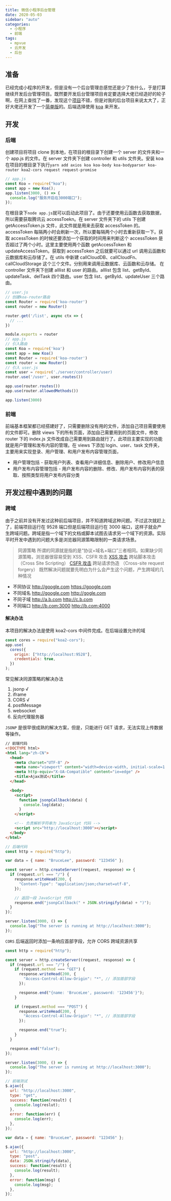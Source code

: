 ```yaml
---
title: 微信小程序后台管理
date: 2020-05-03
sidebar: "auto"
categories:
  - 小程序
  - 前端
tags:
  - mpvue
  - 云开发
  - 后台
---
```


## 准备

已经完成小程序的开发，但是没有一个后台管理总感觉还是少了些什么，于是打算继续开发后台管理项目。既然要开发后台管理项目肯定要选择大佬已经造好的轮子啊，在网上查找了一番，发现这个[项目](https://github.com/PanJiaChen/vue-element-admin)不错，但是对我的后台项目来说太大了，正好大佬还开发了一个[简单版](https://github.com/PanJiaChen/vue-admin-template)的。后端选择使用 [koa](https://koa.bootcss.com/) 来开发。

<!-- more -->

## 开发

### 后端

创建项目将项目 clone 到本地，在项目的根目录下创建一个 server 的文件夹和一个 app.js 的文件。在 server 文件夹下创建 controller 和 utils 文件夹。安装 koa 在项目的根目录下执行`yarn add axios koa koa-body koa-bodyparser koa-router koa2-cors request request-promise`

```js
// app.js
const Koa = require("koa");
const app = new Koa();
app.listen(3000, () => {
  console.log("服务开启在3000端口");
});
```

在根目录下`node app.js`就可以启动此项目了。由于还要使用云函数去获取数据，所以需要获取腾讯云 accessToekn。在 server 文件夹下的 utils 下创建 getAccessToken.js 文件，此文件就是用来去获取 accessToken 的。accessToken 每隔两小时会刷新一次，所以要每隔两个小时去重新获取一下。获取 accessToken 的时候还要添加一个获取的时间用来判断这个 accessToken 是否超过了两个小时。这里主要使用两个函数 getAccessToken 和 updateAccessToken。获取到 accessToken 之后就要可以通过 url 调用云函数和云数据库和云存储了。在 utils 中新建 callCloudDB、callCloudFn、callCloudStorage 这个三个文件。分别用来调用云数据库、云函数和云存储。
在 controller 文件夹下创建 alllist 和 user 的路由。alllist 包含 list、getById、updateTask、delTask 四个路由。user 包含 list、getById、updateUser 三个路由。

```js
// user.js
// 创建koa-router路由
const Router = require('koa-router')
const router = new Router()

router.get('/list', async ctx => {
  // ...
})

module.exports = router
// app.js
// 引入路由
const Koa = require('koa')
const app = new Koa()
const Router = require('koa-router')
const router = new Router()
// 引入 user.js
const user = require('./server/controller/user)
router.use('/user', user.routes())

app.use(router.routes())
app.use(router.allowedMethods())

app.listen(3000)
```

### 前端

前端基本框架都已经搭建好了，只需要删除没有用的文件，添加自己项目需要使用的文件即可。删除 views 下的所有页面，添加自己需要用到的页面文件，修改 router 下的 index.js 文件改成自己需要用到路由就行了。此项目主要实现的功能就是用户管理和发布内容的管理。在 views 下添加 login、user、task 文件夹，主要用来实现登录、用户管理、和用户发布内容管理页面，

- 用户管理包括 - 获取用户列表、查看用户详细信息、删除用户、修改用户信息
- 用户发布内容管理包括 - 用户发布内容的删除、修改、用户发布内容列表的获取、按照类型将用户发布内容分类

## 开发过程中遇到的问题

### 跨域

由于之前并没有开发过这种前后端项目，并不知道跨域这种问题。不过这次就赶上了，前端项目运行在 9528 端口但是后端项目运行在 3000 端口，这样子就会产生跨域问题。跨域是指一个域下的文档或脚本试图去请求另一个域下的资源。实际平时开发中遇到的问题大多是浏览器同源策略限制的一类请求场景。

> 同源策略 所谓的同源就是指的是“协议+域名+端口”三者相同。如果缺少同源策略，浏览器很容易受到 XSS、CSFR 攻击
> [XSS 攻击](https://www.jianshu.com/p/64a413ada155) 跨站脚本攻击（Cross Site Scripting）
> [CSFR 攻击](https://www.jianshu.com/p/64a413ada155) 跨站请求伪造 （Cross-site request forgery）
> 既然解决问题就要先明白为什么会产生这个问题，产生跨域的几种情况

- 不同协议 http://google.com https://google.com
- 不同域名 http://google.com http://gogle.com
- 不同子域 http://a.b.com http://c.b.com
- 不同端口 http://b.com:3000 http://b.com:4000

#### 解决办法

本项目的解决办法是使用 koa2-cors 中间件完成。在后端设置允许的域

```js
const cores = require("koa2-cors");
app.use(
  cores({
    origin: ["http://localhost:9528"],
    credentials: true,
  })
);
```

常见解决同源策略的解决办法

1. jsonp √
2. iframe
3. CORS √
4. postMessage
5. websocket
6. 反向代理服务器

`JSONP` 是很早很成熟的解决方案，但是，只能进行 GET 请求，无法实现上传数据等操作。

```html
// 前端代码
<!DOCTYPE html>
<html lang="zh-CN">
  <head>
    <meta charset="UTF-8" />
    <meta name="viewport" content="width=device-width, initial-scale=1.0" />
    <meta http-equiv="X-UA-Compatible" content="ie=edge" />
    <title>Ajax测试</title>
  </head>

  <body>
    <script>
      function jsonpCallback(data) {
        console.log(data);
      }
    </script>

    <!-- 负责解析字符串为 JavaScript 代码 -->
    <script src="http://localhost:3000"></script>
  </body>
</html>
```

```js
// 后端代码
const http = require("http");

var data = { name: "BruceLee", password: "123456" };

const server = http.createServer((request, response) => {
  if (request.url === "/") {
    response.writeHead(200, {
      "Content-Type": "application/json;charset=utf-8",
    });

    // 返回一段 JavaScript 代码
    response.end("jsonpCallback(" + JSON.stringify(data) + ")");
  }
});

server.listen(3000, () => {
  console.log("The server is running at http://localhost:3000");
});
```

`CORS` 后端返回时添加一条响应首部字段，允许 CORS 跨域资源共享

```js
const http = require("http");

const server = http.createServer((request, response) => {
  if (request.url === "/") {
    if (request.method === "GET") {
      response.writeHead(200, {
        "Access-Control-Allow-Origin": "*", // 添加首部字段
      });

      response.end("{name: 'BruceLee', password: '123456'}");
    }

    if (request.method === "POST") {
      response.writeHead(200, {
        "Access-Control-Allow-Origin": "*", // 添加首部字段
      });

      response.end("true");
    }
  }

  response.end("false");
});

server.listen(3000, () => {
  console.log("The server is running at http://localhost:3000");
});

// 前端测试
$.ajax({
  url: "http://localhost:3000",
  type: "get",
  success: function(result) {
    console.log(reslut);
  },
  error: function(err) {
    console.log(err);
  },
});

var data = { name: "BruceLee", password: "123456" };

$.ajax({
  url: "http://localhost:3000",
  type: "post",
  data: JSON.stringify(data),
  success: function(result) {
    console.log(result);
  },
  error: function(msg) {
    console.log(msg);
  },
});
```
